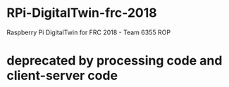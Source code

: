 # RPi-DigitalTwin-frc-2018
Raspberry Pi DigitalTwin for FRC 2018 - Team 6355 ROP
# deprecated by processing code and client-server code
